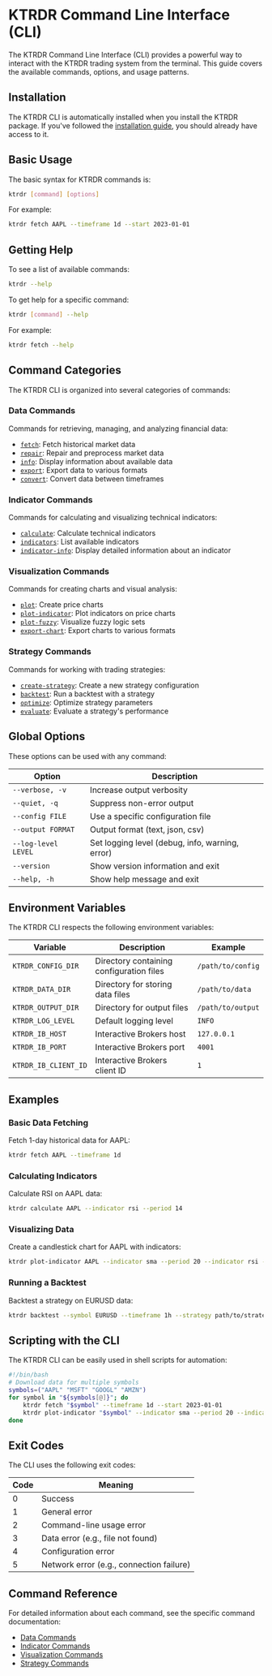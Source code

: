 # KTRDR Command Line Interface (CLI)

The KTRDR Command Line Interface (CLI) provides a powerful way to interact with the KTRDR trading system from the terminal. This guide covers the available commands, options, and usage patterns.

## Installation

The KTRDR CLI is automatically installed when you install the KTRDR package. If you've followed the [installation guide](../getting-started/installation.md), you should already have access to it.

## Basic Usage

The basic syntax for KTRDR commands is:

```bash
ktrdr [command] [options]
```

For example:

```bash
ktrdr fetch AAPL --timeframe 1d --start 2023-01-01
```

## Getting Help

To see a list of available commands:

```bash
ktrdr --help
```

To get help for a specific command:

```bash
ktrdr [command] --help
```

For example:

```bash
ktrdr fetch --help
```

## Command Categories

The KTRDR CLI is organized into several categories of commands:

### Data Commands

Commands for retrieving, managing, and analyzing financial data:

- [`fetch`](data-commands.md#fetch): Fetch historical market data
- [`repair`](data-commands.md#repair): Repair and preprocess market data
- [`info`](data-commands.md#info): Display information about available data
- [`export`](data-commands.md#export): Export data to various formats
- [`convert`](data-commands.md#convert): Convert data between timeframes

### Indicator Commands

Commands for calculating and visualizing technical indicators:

- [`calculate`](indicator-commands.md#calculate): Calculate technical indicators
- [`indicators`](indicator-commands.md#indicators): List available indicators
- [`indicator-info`](indicator-commands.md#indicator-info): Display detailed information about an indicator

### Visualization Commands

Commands for creating charts and visual analysis:

- [`plot`](visualization-commands.md#plot): Create price charts
- [`plot-indicator`](visualization-commands.md#plot-indicator): Plot indicators on price charts
- [`plot-fuzzy`](visualization-commands.md#plot-fuzzy): Visualize fuzzy logic sets
- [`export-chart`](visualization-commands.md#export-chart): Export charts to various formats

### Strategy Commands

Commands for working with trading strategies:

- [`create-strategy`](strategy-commands.md#create-strategy): Create a new strategy configuration
- [`backtest`](strategy-commands.md#backtest): Run a backtest with a strategy
- [`optimize`](strategy-commands.md#optimize): Optimize strategy parameters
- [`evaluate`](strategy-commands.md#evaluate): Evaluate a strategy's performance

## Global Options

These options can be used with any command:

| Option | Description |
|--------|-------------|
| `--verbose, -v` | Increase output verbosity |
| `--quiet, -q` | Suppress non-error output |
| `--config FILE` | Use a specific configuration file |
| `--output FORMAT` | Output format (text, json, csv) |
| `--log-level LEVEL` | Set logging level (debug, info, warning, error) |
| `--version` | Show version information and exit |
| `--help, -h` | Show help message and exit |

## Environment Variables

The KTRDR CLI respects the following environment variables:

| Variable | Description | Example |
|----------|-------------|---------|
| `KTRDR_CONFIG_DIR` | Directory containing configuration files | `/path/to/config` |
| `KTRDR_DATA_DIR` | Directory for storing data files | `/path/to/data` |
| `KTRDR_OUTPUT_DIR` | Directory for output files | `/path/to/output` |
| `KTRDR_LOG_LEVEL` | Default logging level | `INFO` |
| `KTRDR_IB_HOST` | Interactive Brokers host | `127.0.0.1` |
| `KTRDR_IB_PORT` | Interactive Brokers port | `4001` |
| `KTRDR_IB_CLIENT_ID` | Interactive Brokers client ID | `1` |

## Examples

### Basic Data Fetching

Fetch 1-day historical data for AAPL:

```bash
ktrdr fetch AAPL --timeframe 1d
```

### Calculating Indicators

Calculate RSI on AAPL data:

```bash
ktrdr calculate AAPL --indicator rsi --period 14
```

### Visualizing Data

Create a candlestick chart for AAPL with indicators:

```bash
ktrdr plot-indicator AAPL --indicator sma --period 20 --indicator rsi --period 14
```

### Running a Backtest

Backtest a strategy on EURUSD data:

```bash
ktrdr backtest --symbol EURUSD --timeframe 1h --strategy path/to/strategy.yaml
```

## Scripting with the CLI

The KTRDR CLI can be easily used in shell scripts for automation:

```bash
#!/bin/bash
# Download data for multiple symbols
symbols=("AAPL" "MSFT" "GOOGL" "AMZN")
for symbol in "${symbols[@]}"; do
    ktrdr fetch "$symbol" --timeframe 1d --start 2023-01-01
    ktrdr plot-indicator "$symbol" --indicator sma --period 20 --indicator rsi --period 14
done
```

## Exit Codes

The CLI uses the following exit codes:

| Code | Meaning |
|------|---------|
| 0 | Success |
| 1 | General error |
| 2 | Command-line usage error |
| 3 | Data error (e.g., file not found) |
| 4 | Configuration error |
| 5 | Network error (e.g., connection failure) |

## Command Reference

For detailed information about each command, see the specific command documentation:

- [Data Commands](data-commands.md)
- [Indicator Commands](indicator-commands.md)
- [Visualization Commands](visualization-commands.md)
- [Strategy Commands](strategy-commands.md)
